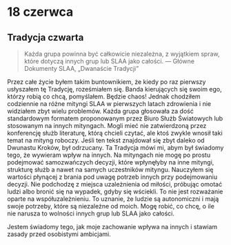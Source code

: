 
# 18 czerwca

## Tradycja czwarta

> Każda grupa powinna być całkowicie niezależna, z wyjątkiem spraw, które dotyczą innych grup lub SLAA jako całości. — Główne Dokumenty SLAA, „Dwanaście Tradycji”

Przez całe życie byłem takim buntownikiem, że kiedy po raz pierwszy usłyszałem tę Tradycję, roześmiałem się. Banda kierujących się swoim ego, którzy robią co chcą, pomyślałem. Będzie chaos! Jednak chodziłem codziennie na różne mityngi SLAA w pierwszych latach zdrowienia i nie widziałem zbyt wielu problemów. Każda grupa głosowała za dość standardowym formatem proponowanym przez Biuro Służb Światowych lub stosowanym na innych mityngach. Mogli mieć nie zatwierdzoną przez konferencję służb literaturę, którą chcieli czytać, ale ktoś zwykle wnosił taki temat na mityng roboczy. Jeśli ten tekst znajdował się zbyt daleko od Dwunastu Kroków, był odrzucany. Ta Tradycja mówi mi, abym był świadomy tego, że wywieram wpływ na innych. Na mityngach nie mogę po prostu podejmować samozwańczych decyzji, które wpłynęłyby na inne mityngi, strukturę służb a nawet na samych uczestników mityngu. Nauczyłem się wartości płynącej z brania pod uwagę potrzeb innych przy podejmowaniu decyzji. Nie podchodzę z miejsca uzależnienia od miłości, próbując omotać ludzi albo bronić się na wypadek, gdyby się wściekli. To nie jest rozważanie oparte na współuzależnieniu. To uznanie, że ludzie są autonomiczni i mają swoje potrzeby, które są niezależne od moich. Mogę robić, co chcę, o ile nie narusza to wolności innych grup lub SLAA jako całości.

Jestem świadomy tego, jak moje zachowanie wpływa na innych i stawiam zasady przed osobistymi ambicjami.
